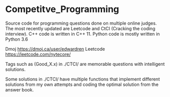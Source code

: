 # Competitve_Programming

Source code for programming questions done on multiple online judges. The most recently updated are Leetcode and CtCI (Cracking the coding interview). C++ code is written in C++ 11. Python code is mostly written in Python 3.6

Dmoj https://dmoj.ca/user/edwardren
Leetcode https://leetcode.com/nytecore/

Tags such as (Good_X.x) in ./CTCI/ are memorable questions with intelligent solutions.

Some solutions in ./CTCI/ have multiple functions that implement different solutions from my own attempts and coding the optimal solution from the answer book.
